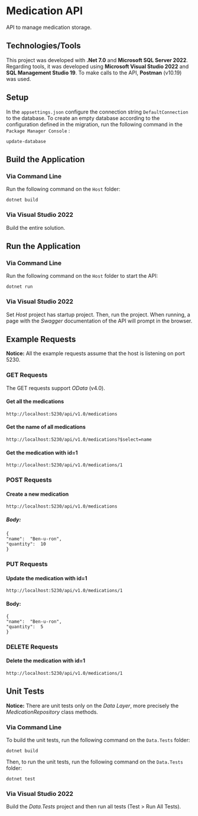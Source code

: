 # Medication API
API to manage medication storage.

## Technologies/Tools
This project was developed with **.Net 7.0** and **Microsoft SQL Server 2022**.
Regarding tools, it was developed using **Microsoft Visual Studio 2022** and **SQL Management Studio 19**.
To make calls to the API, **Postman** (v10.19) was used.

## Setup
In the ```appsettings.json``` configure the connection string ```DefaultConnection``` to the database.
To create an empty database according to the configuration defined in the migration, run the following command in the ```Package Manager Console``` :
```
update-database
```
## Build the Application

### Via Command Line
Run the following command on the ```Host``` folder:
```
dotnet build
```

### Via Visual Studio 2022

Build the entire solution.


## Run the Application

### Via Command Line
Run the following command on the ```Host``` folder to start the API:
```
dotnet run
```

### Via Visual Studio 2022

Set *Host* project has startup project. Then, run the project.
When running, a page with the *Swagger* documentation of the API will prompt in the browser.

## Example Requests
**Notice:** All the example requests assume that the host is listening on port 5230.
### GET Requests
The GET requests support *OData* (v4.0).

#### Get all the medications 
```
http://localhost:5230/api/v1.0/medications
```
#### Get the name of all medications
```
http://localhost:5230/api/v1.0/medications?$select=name
```

#### Get the medication with id=1
```
http://localhost:5230/api/v1.0/medications/1
```

### POST Requests
#### Create a new medication
```
http://localhost:5230/api/v1.0/medications
```
##### Body:
```
{
"name":  "Ben-u-ron",
"quantity":  10
} 
```
### PUT Requests
#### Update the medication with id=1
```
http://localhost:5230/api/v1.0/medications/1
```
#### Body:
```
{
"name":  "Ben-u-ron",
"quantity":  5
} 
```
### DELETE Requests
#### Delete the medication with id=1
```
http://localhost:5230/api/v1.0/medications/1
```

## Unit Tests

**Notice:** There are unit tests only on the *Data Layer*, more precisely the *MedicationRepository* class methods.

### Via Command Line

To build the unit tests, run the following command on the ```Data.Tests``` folder:
```
dotnet build
```
Then, to run the unit tests, run the following command on the ```Data.Tests``` folder:
```
dotnet test
```

### Via Visual Studio 2022

Build the *Data.Tests* project and then run all tests (Test > Run All Tests).